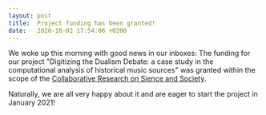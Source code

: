 ```yaml
---
layout: post
title:  Project funding has been granted!
date:   2020-10-02 17:54:06 +0200
---
```


We woke up this morning with good news in our inboxes: 
The funding for our project "Digitizing the Dualism Debate:
a case study in the computational analysis of historical music sources"
was granted within the scope of the 
[Collaborative Research on Sience and Society](https://www.epfl.ch/schools/cdh/research-2/cross-collaborative-research-on-science-and-society/).

Naturally, we are all very happy about it and are eager to start the project
in January 2021!
